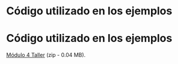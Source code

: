 # Código utilizado en los ejemplos

# Código utilizado en los ejemplos

[Módulo 4 Taller](Modulo4Taller.zip "Módulo 4 Taller [zip - 0.04 MB]") (zip - 0.04 MB).

